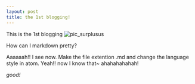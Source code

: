 ```yaml
---
layout: post
title: the 1st blogging!
---
```


This is the 1st blogging
![pic_surplusus]({{site.baseurl}}/images/11surplus.png)

How can I markdown pretty?

Aaaaaah!! I see now. Make the file extention .md and change the language style in atom.
Yeah!! now I know that~ ahahahahahah!

_good!_
